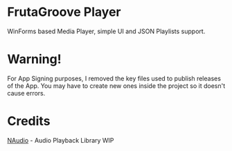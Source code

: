 # FrutaGroove Player
 WinForms based Media Player, simple UI and JSON Playlists support.

# Warning!
For App Signing purposes, I removed the key files used to publish releases of the App. 
You may have to create new ones inside the project so it doesn't cause errors.

# Credits
[NAudio](https://github.com/naudio/NAudio) - Audio Playback Library
WIP


